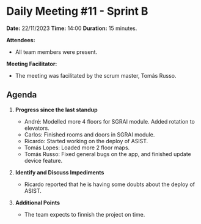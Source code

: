 # Daily Meeting #11 - Sprint B

**Date:** 22/11/2023
**Time:** 14:00
**Duration:** 15 minutes.

**Attendees:**  
- All team members were present.

**Meeting Facilitator:**  
- The meeting was facilitated by the scrum master, Tomás Russo.

## Agenda

1. **Progress since the last standup**
   - André: Modelled more 4 floors for SGRAI module. Added rotation to elevators.
   - Carlos: Finished rooms and doors in SGRAI module.
   - Ricardo: Started working on the deploy of ASIST.
   - Tomás Lopes: Loaded more 2 floor maps.
   - Tomás Russo: Fixed general bugs on the app, and finished update device feature.

2. **Identify and Discuss Impediments**
   - Ricardo reported that he is having some doubts about the deploy of ASIST.
   
3. **Additional Points**
   - The team expects to finnish the project on time.
